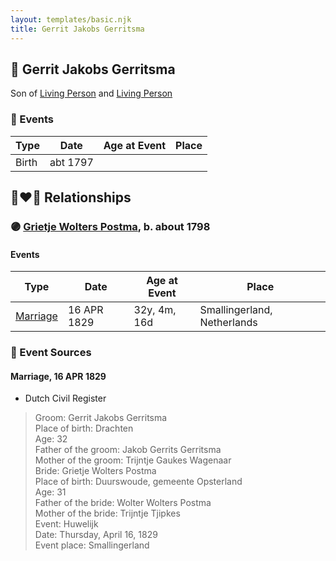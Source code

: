 ```yaml
---
layout: templates/basic.njk
title: Gerrit Jakobs Gerritsma
---
```

## 🔵 Gerrit Jakobs Gerritsma

Son of [Living Person](/people/9/93636176) and [Living Person](/people/1/14777083)

### 📆 Events

Type | Date | Age at Event | Place
------ | ------ | ------ | ------
Birth | abt 1797 |  |

## 👩‍❤️‍👨 Relationships

### 🟣 [Grietje Wolters Postma](/people/1/16677181), b. about 1798

#### Events

Type | Date | Age at Event | Place
------ | ------ | ------ | ------
[Marriage](#event-family-0-event-0) | 16 APR 1829 | 32y, 4m, 16d | Smallingerland, Netherlands
### 📰 Event Sources

#### <a id="event-family-0-event-0"></a> Marriage, 16 APR 1829
* Dutch Civil Register
>   
  > Groom: Gerrit Jakobs Gerritsma  
  > Place of birth: Drachten  
  > Age: 32  
  > Father of the groom: Jakob Gerrits Gerritsma  
  > Mother of the groom: Trijntje Gaukes Wagenaar  
  > Bride: Grietje Wolters Postma  
  > Place of birth: Duurswoude, gemeente Opsterland  
  > Age: 31  
  > Father of the bride: Wolter Wolters Postma  
  > Mother of the bride: Trijntje Tjipkes  
  > Event: Huwelijk  
  > Date: Thursday, April 16, 1829  
  > Event place: Smallingerland